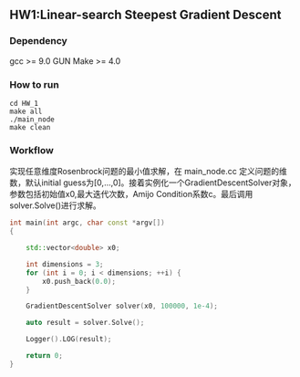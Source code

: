 ## HW1:Linear-search Steepest Gradient Descent
### Dependency
gcc >= 9.0
GUN Make >= 4.0
### How to run
```shell
cd HW_1
make all
./main_node
make clean 
``` 
### Workflow
实现任意维度Rosenbrock问题的最小值求解，在 main_node.cc 定义问题的维数，默认initial guess为[0,...,0]。接着实例化一个GradientDescentSolver对象，参数包括初始值x0,最大迭代次数，Amijo Condition系数c。最后调用solver.Solve()进行求解。

```cpp
int main(int argc, char const *argv[])
{

    std::vector<double> x0;

    int dimensions = 3;
    for (int i = 0; i < dimensions; ++i) {
        x0.push_back(0.0);
    }

    GradientDescentSolver solver(x0, 100000, 1e-4);

    auto result = solver.Solve();

    Logger().LOG(result);

    return 0;
}
```
